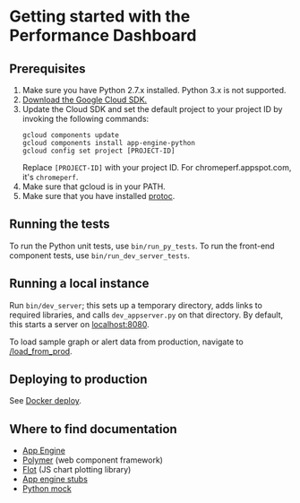 # Getting started with the Performance Dashboard

## Prerequisites

1. Make sure you have Python 2.7.x installed. Python 3.x is not supported.
2. [Download the Google Cloud SDK.](https://cloud.google.com/sdk/downloads)
3. Update the Cloud SDK and set the default project to your project ID by
   invoking the following commands:
   ```
   gcloud components update
   gcloud components install app-engine-python
   gcloud config set project [PROJECT-ID]
   ```
   Replace `[PROJECT-ID]` with your project ID. For chromeperf.appspot.com,
   it's `chromeperf`.
4. Make sure that gcloud is in your PATH.
5. Make sure that you have installed
[protoc](https://github.com/protocolbuffers/protobuf).

## Running the tests

To run the Python unit tests, use `bin/run_py_tests`. To run the front-end
component tests, use `bin/run_dev_server_tests`.

## Running a local instance

Run `bin/dev_server`; this sets up a temporary directory, adds links to
required libraries, and calls `dev_appserver.py` on that directory.  By
default, this starts a server on [localhost:8080](http://localhost:8080/).

To load sample graph or alert data from production, navigate to
[/load\_from\_prod](http://localhost:8080/load_from_prod).

## Deploying to production

See [Docker deploy](/dashbaord/docs/dev_dockerfiles/README.md).

## Where to find documentation

- [App Engine](https://developers.google.com/appengine/docs/python/)
- [Polymer](http://www.polymer-project.org/) (web component framework)
- [Flot](http://flotcharts.org/) (JS chart plotting library)
- [App engine stubs](https://developers.google.com/appengine/docs/python/tools/localunittesting)
- [Python mock](http://www.voidspace.org.uk/python/mock/)
